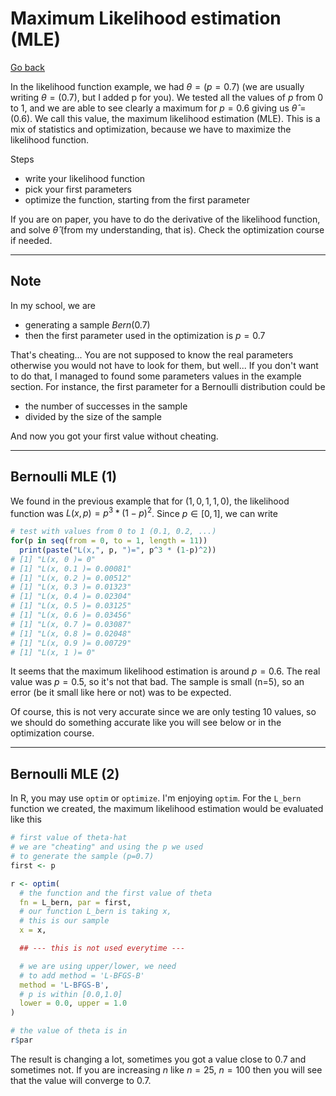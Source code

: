 # Maximum Likelihood estimation (MLE)

[Go back](..)

In the likelihood function example, we had $\theta=(p=0.7)$ (we are usually writing $\theta = (0.7)$, but I added p for you). We tested all the values of $p$ from 0 to 1, and we are able to see clearly a maximum for $p=0.6$ giving us $\hat{\theta} = (0.6)$. We call this value, the maximum likelihood estimation (MLE). This is a mix of statistics and optimization, because we have to maximize the likelihood function.

Steps

* write your likelihood function
* pick your first parameters
* optimize the function, starting from the first parameter

If you are on paper, you have to do the derivative of the likelihood function, and solve $\hat\theta$ (from my understanding, that is). Check the optimization course if needed.

<hr class="sl">

## Note

In my school, we are

* generating a sample $Bern(0.7)$
* then the first parameter used in the optimization is $p=0.7$

That's cheating... You are not supposed to know the real parameters otherwise you would not have to look for them, but well... If you don't want to do that, I managed to found some parameters values in the example section. For instance, the first parameter for a Bernoulli distribution could be

* the number of successes in the sample
* divided by the size of the sample

And now you got your first value without cheating.

<hr class="sr">

## Bernoulli MLE (1)

We found in the previous example that for $(1,0,1,1,0)$, the likelihood function was $L(x,p)=p^3 * (1-p)^2$. Since $p \in [0,1]$, we can write

```r
# test with values from 0 to 1 (0.1, 0.2, ...)
for(p in seq(from = 0, to = 1, length = 11))
  print(paste("L(x,", p, ")=", p^3 * (1-p)^2))
# [1] "L(x, 0 )= 0"
# [1] "L(x, 0.1 )= 0.00081"
# [1] "L(x, 0.2 )= 0.00512"
# [1] "L(x, 0.3 )= 0.01323"
# [1] "L(x, 0.4 )= 0.02304"
# [1] "L(x, 0.5 )= 0.03125"
# [1] "L(x, 0.6 )= 0.03456"
# [1] "L(x, 0.7 )= 0.03087"
# [1] "L(x, 0.8 )= 0.02048"
# [1] "L(x, 0.9 )= 0.00729"
# [1] "L(x, 1 )= 0"
```

It seems that the maximum likelihood estimation is around $p=0.6$. The real value was $p=0.5$, so it's not that bad. The sample is small (n=$5$), so an error (be it small like here or not) was to be expected.

Of course, this is not very accurate since we are only testing $10$ values, so we should do something accurate like you will see below or in the optimization course.

<hr class="sl">

## Bernoulli MLE (2)

In R, you may use ``optim`` or `optimize`. I'm enjoying ``optim``. For the `L_bern` function we created, the maximum likelihood estimation would be evaluated like this

```r
# first value of theta-hat
# we are "cheating" and using the p we used
# to generate the sample (p=0.7)
first <- p

r <- optim(
  # the function and the first value of theta
  fn = L_bern, par = first,
  # our function L_bern is taking x,
  # this is our sample
  x = x,

  ## --- this is not used everytime ---

  # we are using upper/lower, we need
  # to add method = 'L-BFGS-B'
  method = 'L-BFGS-B',
  # p is within [0.0,1.0]           
  lower = 0.0, upper = 1.0
)

# the value of theta is in
r$par
```

The result is changing a lot, sometimes you got a value close to $0.7$ and sometimes not. If you are increasing $n$ like $n=25$, $n=100$ then you will see that the value will converge to $0.7$.